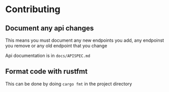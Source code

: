 # Contributing

## Document any api changes
This means you must document any new endpoints you add, any endpoinst you remove or any old endpoint that you change

Api documentation is in `docs/APISPEC.md`
## Format code with rustfmt
This can be done by doing `cargo fmt` in the project directory
